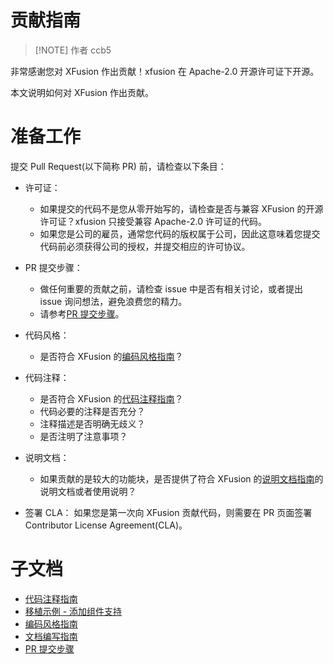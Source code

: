 # 贡献指南

> [!NOTE] 作者
> ccb5

非常感谢您对 XFusion 作出贡献！xfusion 在 Apache-2.0 开源许可证下开源。

本文说明如何对 XFusion 作出贡献。

# 准备工作

提交 Pull Request(以下简称 PR) 前，请检查以下条目：

- 许可证：

  - 如果提交的代码不是您从零开始写的，请检查是否与兼容 XFusion 的开源许可证？xfusion 只接受兼容 Apache-2.0 许可证的代码。
  - 如果您是公司的雇员，通常您代码的版权属于公司，因此这意味着您提交代码前必须获得公司的授权，并提交相应的许可协议。

- PR 提交步骤：

  - 做任何重要的贡献之前，请检查 issue 中是否有相关讨论，或者提出 issue 询问想法，避免浪费您的精力。
  - 请参考[PR 提交步骤](./pull_request_process.md)。

- 代码风格：

  - 是否符合 XFusion 的[编码风格指南](./coding_style_guide.md)？

- 代码注释：

  - 是否符合 XFusion 的[代码注释指南](./code_comment_guide.md)？
  - 代码必要的注释是否充分？
  - 注释描述是否明确无歧义？
  - 是否注明了注意事项？

- 说明文档：

  - 如果贡献的是较大的功能块，是否提供了符合 XFusion 的[说明文档指南](./documentation_guide.md)的说明文档或者使用说明？

- 签署 CLA：
  如果您是第一次向 XFusion 贡献代码，则需要在 PR 页面签署 Contributor License Agreement(CLA)。

# 子文档

- [代码注释指南](./code_comment_guide.md)
- [移植示例 - 添加组件支持](./code_component.md)
- [编码风格指南](./coding_style_guide.md)
- [文档编写指南](./documentation_guide.md)
- [PR 提交步骤](./pull_request_process.md)
